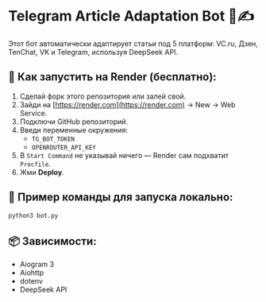# Telegram Article Adaptation Bot 🤖✍️

Этот бот автоматически адаптирует статьи под 5 платформ: VC.ru, Дзен, TenChat, VK и Telegram, используя DeepSeek API.

## 🚀 Как запустить на Render (бесплатно):

1. Сделай форк этого репозитория или залей свой.
2. Зайди на [https://render.com](https://render.com) → New → Web Service.
3. Подключи GitHub репозиторий.
4. Введи переменные окружения:
   - `TG_BOT_TOKEN`
   - `OPENROUTER_API_KEY`
5. В `Start Command` не указывай ничего — Render сам подхватит `Procfile`.
6. Жми **Deploy**.

## 📎 Пример команды для запуска локально:
```bash
python3 bot.py
```

## 📦 Зависимости:
- Aiogram 3
- Aiohttp
- dotenv
- DeepSeek API

